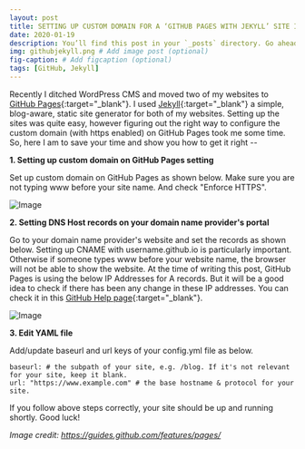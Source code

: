 ```yaml
---
layout: post
title: SETTING UP CUSTOM DOMAIN FOR A ‘GITHUB PAGES WITH JEKYLL’ SITE IN THE RIGHT WAY
date: 2020-01-19 
description: You’ll find this post in your `_posts` directory. Go ahead and edit it and re-build the site to see your changes. # Add post description (optional)
img: githubjekyll.png # Add image post (optional)
fig-caption: # Add figcaption (optional)
tags: [GitHub, Jekyll]
---
```

Recently I ditched WordPress CMS and moved two of my websites to [GitHub Pages](https://pages.github.com/){:target="_blank"}. I used [Jekyll](https://jekyllrb.com/){:target="_blank"} a simple, blog-aware, static site generator for both of my websites. Setting up the sites was quite easy, however figuring out the right way to configure the custom domain (with https enabled) on GitHub Pages took me some time. So, here I am to save your time and show you how to get it right --

**1. Setting up custom domain on GitHub Pages setting**

Set up custom domain on GitHub Pages as shown below. Make sure you are not typing www before your site name. And check "Enforce HTTPS".

![Image]({{site.baseurl}}/assets/img/customdomain.png)

**2. Setting DNS Host records on your domain name provider's portal**

Go to your domain name provider's website and set the records as shown below. Setting up CNAME with username.github.io is particularly important. Otherwise if someone types www before your website name, the browser will not be able to show the website. At the time of writing this post, GitHub Pages is using the below IP Addresses for A records. But it will be a good idea to check if there has been any change in these IP addresses. You can check it in this [GitHub Help page](https://help.github.com/en/github/working-with-github-pages/managing-a-custom-domain-for-your-github-pages-site#configuring-a-records-with-your-dns-provider){:target="_blank"}.

![Image]({{site.baseurl}}/assets/img/dnsrecords.png)

**3. Edit YAML file**

Add/update baseurl and url keys of your config.yml file as below.
```
baseurl: # the subpath of your site, e.g. /blog. If it's not relevant for your site, keep it blank.
url: "https://www.example.com" # the base hostname & protocol for your site.
```

If you follow above steps correctly, your site should be up and running shortly. Good luck!

*Image credit: https://guides.github.com/features/pages/*